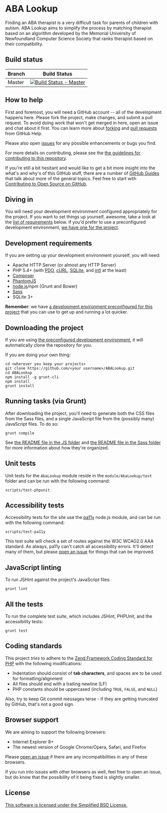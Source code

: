 ABA Lookup
==========

Finding an ABA therapist is a very difficult task for parents of children with autism. ABA Lookup aims to simplify the process by matching therapist based on an algorithm developed by the Memorial University of Newfoundland Computer Science Society that ranks therapist based on their compatibility.

Build status
------------

| Branch  | Build Status                        |
| ------- | ----------------------------------- |
| Master  | [![Build Status - Master]][Travis]  |

  [Build Status - Master]:https://travis-ci.org/MUNComputerScienceSociety/ABALookup.svg?branch=master
  [Travis]:https://travis-ci.org/MUNComputerScienceSociety/ABALookup

How to help
-----------

First and foremost, you will need a GitHub account -- all of the development happens here. Please fork the project, make changes, and submit a pull request. To avoid doing work that won't get merged in here, open an issue and chat about it first. You can learn more about [forking] and [pull requests] from GitHub Help.

Please also open [issues] for any possible enhancements or bugs you find.

For more details on contributing, please see the [the guidelines for contributing to this repository](CONTRIBUTING.md).

  [forking]:https://help.github.com/articles/fork-a-repo
  [pull requests]:https://help.github.com/articles/using-pull-requests
  [issues]:https://help.github.com/articles/be-social#issues

If you're still a bit hesitant and would like to get a bit more insight into the what's and why's of this GitHub stuff, there are a number of [GitHub Guides] that talk about more of the general topics. Feel free to start with [Contributing to Open Source on GitHub].

  [GitHub Guides]:https://guides.github.com/
  [Contributing to Open Source on GitHub]:https://guides.github.com/activities/contributing-to-open-source/

Diving in
---------

You will need your development environment configured appropriately for the project. If you want to set things up yourself, awesome, take a look at the [list of requirements] below. If you'd prefer to use a preconfigured development environment, [we have one for the project][ABALookupBox].

  [list of requirements]:#development-requirements
  [ABALookupBox]:https://github.com/MUNComputerScienceSociety/ABALookupBox

Development requirements
------------------------

If you are setting up your development environment yourself, you will need:

- Apache HTTP Server (or almost any HTTP Server)
- PHP 5.4+ (with [PDO], [cURL], [SQLite], and [intl] at the least)
- [Composer]
- [PhantomJS]
- [node.js]/npm (Grunt and Bower)
- [Sass]
- SQLite 3+

**Remember**: we have [a development environment preconfigured for this project][ABALookupBox] that you can use to get up and running a lot quicker.

  [PDO]:http://www.php.net/manual/en/book.pdo.php
  [cURL]:http://php.net/manual/en/book.curl.php
  [SQLite]:http://php.net/manual/en/book.sqlite.php
  [intl]:http://php.net/manual/en/book.intl.php
  [Composer]:https://getcomposer.org/
  [PhantomJS]:http://phantomjs.org/
  [node.js]:http://nodejs.org/
  [Sass]:http://sass-lang.com/

Downloading the project
-----------------------

If you are using [the preconfigured development environment][ABALookupBox], it will automatically clone the repository for you.

If you are doing your own thing:

    cd <wherever you keep your projects>
    git clone https://github.com/<your username>/ABALookup.git
    cd ABALookup
    npm install -g grunt-cli
    npm install
    grunt install

Running tasks (via Grunt)
-------------------------

After downloading the project, you'll need to generate both the CSS files from the Sass files, and a single JavaScript file from the (possibly many) JavaScript files. To do so:

    grunt compile

See [the README file in the JS folder](public/js/README.md) and [the README file in the Sass folder](public/sass/README.md) for more information about how they're organized.

Unit tests
----------

Unit tests for the `AbaLookup` module reside in the `module/AbaLookup/test` folder and can be run with the following command:

    scripts/test-phpunit

Accessibility tests
-------------------

Accessibility tests for the site use the [pa11y](https://github.com/nature/pa11y) node.js module, and can be run with the following command:

    scripts/test-pa11y

This test suite will check a set of routes against the W3C WCAG2.0 AAA standard. As always, pa11y can't catch all accessibility errors. It'll detect many of them, but please [open an issue](CONTRIBUTING.md) for things that can be improved.

JavaScript linting
------------------

To run JSHint against the project's JavaScript files:

    grunt lint

All the tests
-------------

To run the complete test suite, which includes JSHint, PHPUnit, and the accessibility tests:

    grunt test

Coding standards
----------------

This project _tries_ to adhere to the [Zend Framework Coding Standard for PHP] with the following modifications:

- Indentation should consist of **tab characters**, and spaces are to be used for formatting/alignment
- All files should end with a trailing newline (LF)
- PHP constants should be uppercased (including `TRUE`, `FALSE`, and `NULL`)

Also, try to keep Git commit messages terse - if they are getting truncated by GitHub, that's not a good sign.

  [Zend Framework Coding Standard for PHP]:http://framework.zend.com/wiki/display/ZFDEV2/Coding+Standards

Browser support
---------------

We are aiming to support the following browsers:

- Internet Explorer 8+
- The newest version of Google Chrome/Opera, Safari, and Firefox

Please [open an issue](CONTRIBUTING.md) if there are any incompatibilities in any of these browsers.

If you run into issues with other browsers as well, feel free to open an issue, but do know that the possibility of it being fixed is slightly smaller.

License
-------

[This software is licensed under the Simplified BSD License.](LICENSE.md)
